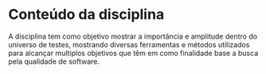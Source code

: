 # Conteúdo da disciplina


A disciplina tem como objetivo mostrar a importância e amplitude dentro do universo de testes, mostrando diversas ferramentas e métodos utilizados para alcançar multiplos objetivos que têm em como finalidade base a busca pela qualidade de software. 

